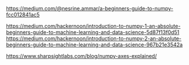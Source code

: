 https://medium.com/@nesrine.ammar/a-beginners-guide-to-numpy-fcc012841ac5

https://medium.com/hackernoon/introduction-to-numpy-1-an-absolute-beginners-guide-to-machine-learning-and-data-science-5d87f13f0d51
https://medium.com/hackernoon/introduction-to-numpy-2-an-absolute-beginners-guide-to-machine-learning-and-data-science-967b21e3542a

https://www.sharpsightlabs.com/blog/numpy-axes-explained/